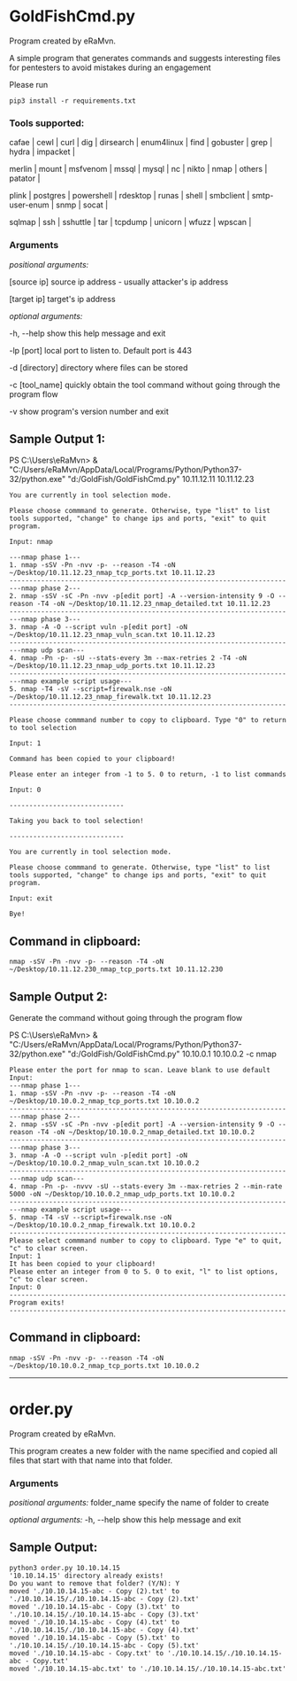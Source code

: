 # GoldFishCmd.py

Program created by eRaMvn. 

A simple program that generates commands and suggests interesting files for pentesters to avoid mistakes during an engagement

Please run
```
pip3 install -r requirements.txt
```

### Tools supported:

cafae | cewl | curl | dig | dirsearch | enum4linux | find | gobuster | grep | hydra | impacket |

merlin | mount | msfvenom | mssql | mysql | nc | nikto | nmap | others | patator |

plink | postgres | powershell | rdesktop | runas | shell | smbclient | smtp-user-enum | snmp | socat |

sqlmap | ssh | sshuttle | tar | tcpdump | unicorn | wfuzz | wpscan |

### Arguments

_positional arguments:_

   [source ip]    source ip address - usually attacker's ip address
   
   [target ip]    target's ip address

_optional arguments:_

  -h, --help      show this help message and exit

  -lp [port]      local port to listen to. Default port is 443

  -d [directory]  directory where files can be stored

  -c [tool_name]  quickly obtain the tool command without going through the program flow

  -v              show program's version number and exit
  
## Sample Output 1:

PS C:\Users\eRaMvn> & "C:/Users/eRaMvn/AppData/Local/Programs/Python/Python37-32/python.exe" "d:/GoldFish/GoldFishCmd.py" 10.11.12.11 10.11.12.23
```
You are currently in tool selection mode.

Please choose commmand to generate. Otherwise, type "list" to list tools supported, "change" to change ips and ports, "exit" to quit program.

Input: nmap

---nmap phase 1---
1. nmap -sSV -Pn -nvv -p- --reason -T4 -oN ~/Desktop/10.11.12.23_nmap_tcp_ports.txt 10.11.12.23
----------------------------------------------------------------------
---nmap phase 2---
2. nmap -sSV -sC -Pn -nvv -p[edit port] -A --version-intensity 9 -O --reason -T4 -oN ~/Desktop/10.11.12.23_nmap_detailed.txt 10.11.12.23
----------------------------------------------------------------------
---nmap phase 3---
3. nmap -A -O --script vuln -p[edit port] -oN ~/Desktop/10.11.12.23_nmap_vuln_scan.txt 10.11.12.23
----------------------------------------------------------------------
---nmap udp scan---
4. nmap -Pn -p- -sU --stats-every 3m --max-retries 2 -T4 -oN ~/Desktop/10.11.12.23_nmap_udp_ports.txt 10.11.12.23
----------------------------------------------------------------------
---nmap example script usage---
5. nmap -T4 -sV --script=firewalk.nse -oN ~/Desktop/10.11.12.23_nmap_firewalk.txt 10.11.12.23
----------------------------------------------------------------------

Please choose commmand number to copy to clipboard. Type "0" to return to tool selection

Input: 1

Command has been copied to your clipboard!

Please enter an integer from -1 to 5. 0 to return, -1 to list commands

Input: 0

-----------------------------

Taking you back to tool selection!

-----------------------------

You are currently in tool selection mode.

Please choose commmand to generate. Otherwise, type "list" to list tools supported, "change" to change ips and ports, "exit" to quit program.

Input: exit

Bye!
```
## Command in clipboard:
```
nmap -sSV -Pn -nvv -p- --reason -T4 -oN ~/Desktop/10.11.12.230_nmap_tcp_ports.txt 10.11.12.230
```

## Sample Output 2:
Generate the command without going through the program flow

PS C:\Users\eRaMvn> & "C:/Users/eRaMvn/AppData/Local/Programs/Python/Python37-32/python.exe" "d:/GoldFish/GoldFishCmd.py" 10.10.0.1 10.10.0.2 -c nmap
```
Please enter the port for nmap to scan. Leave blank to use default
Input: 
---nmap phase 1---
1. nmap -sSV -Pn -nvv -p- --reason -T4 -oN ~/Desktop/10.10.0.2_nmap_tcp_ports.txt 10.10.0.2
----------------------------------------------------------------------
---nmap phase 2---
2. nmap -sSV -sC -Pn -nvv -p[edit port] -A --version-intensity 9 -O --reason -T4 -oN ~/Desktop/10.10.0.2_nmap_detailed.txt 10.10.0.2
----------------------------------------------------------------------
---nmap phase 3---
3. nmap -A -O --script vuln -p[edit port] -oN ~/Desktop/10.10.0.2_nmap_vuln_scan.txt 10.10.0.2
----------------------------------------------------------------------
---nmap udp scan---
4. nmap -Pn -p- -nvvv -sU --stats-every 3m --max-retries 2 --min-rate 5000 -oN ~/Desktop/10.10.0.2_nmap_udp_ports.txt 10.10.0.2
----------------------------------------------------------------------
---nmap example script usage---
5. nmap -T4 -sV --script=firewalk.nse -oN ~/Desktop/10.10.0.2_nmap_firewalk.txt 10.10.0.2
----------------------------------------------------------------------
Please select commmand number to copy to clipboard. Type "e" to quit, "c" to clear screen.
Input: 1
It has been copied to your clipboard!
Please enter an integer from 0 to 5. 0 to exit, "l" to list options, "c" to clear screen.
Input: 0
----------------------------------------------------------------------
Program exits!
----------------------------------------------------------------------
```

## Command in clipboard:
```
nmap -sSV -Pn -nvv -p- --reason -T4 -oN ~/Desktop/10.10.0.2_nmap_tcp_ports.txt 10.10.0.2
```

-----------------------------------------------------------------------------------------------------------------------
# order.py

Program created by eRaMvn. 

This program creates a new folder with the name specified and copied all files that start with that name into that folder.

### Arguments

_positional arguments:_
  folder_name  specify the name of folder to create

_optional arguments:_
  -h, --help   show this help message and exit
  
## Sample Output:
```
python3 order.py 10.10.14.15
'10.10.14.15' directory already exists!
Do you want to remove that folder? (Y/N): Y
moved './10.10.14.15-abc - Copy (2).txt' to './10.10.14.15/./10.10.14.15-abc - Copy (2).txt'
moved './10.10.14.15-abc - Copy (3).txt' to './10.10.14.15/./10.10.14.15-abc - Copy (3).txt'
moved './10.10.14.15-abc - Copy (4).txt' to './10.10.14.15/./10.10.14.15-abc - Copy (4).txt'
moved './10.10.14.15-abc - Copy (5).txt' to './10.10.14.15/./10.10.14.15-abc - Copy (5).txt'
moved './10.10.14.15-abc - Copy.txt' to './10.10.14.15/./10.10.14.15-abc - Copy.txt'
moved './10.10.14.15-abc.txt' to './10.10.14.15/./10.10.14.15-abc.txt'

```
